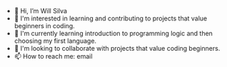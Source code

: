 - 👋 Hi, I’m Will Silva
- 👀 I'm interested in learning and contributing to projects that value beginners in coding. 
- 🌱 I'm currently learning introduction to programming logic and then choosing my first language.
- 💞️ I'm looking to collaborate with projects that value coding beginners.
- 📫 How to reach me: email

<!---
willss7/willss7 is a ✨ special ✨ repository because its `README.md` (this file) appears on your GitHub profile.
You can click the Preview link to take a look at your changes.
--->

